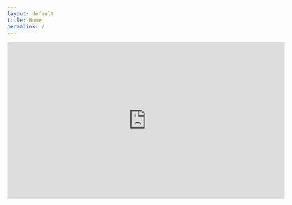 ```yaml
---
layout: default
title: Home
permalink: /
---
```

<div class="center-text"><iframe src="https://player.vimeo.com/video/611340086?h=746883ddc5" width="640" height="360" frameborder="0" allow="autoplay; fullscreen; picture-in-picture" allowfullscreen></iframe></div>